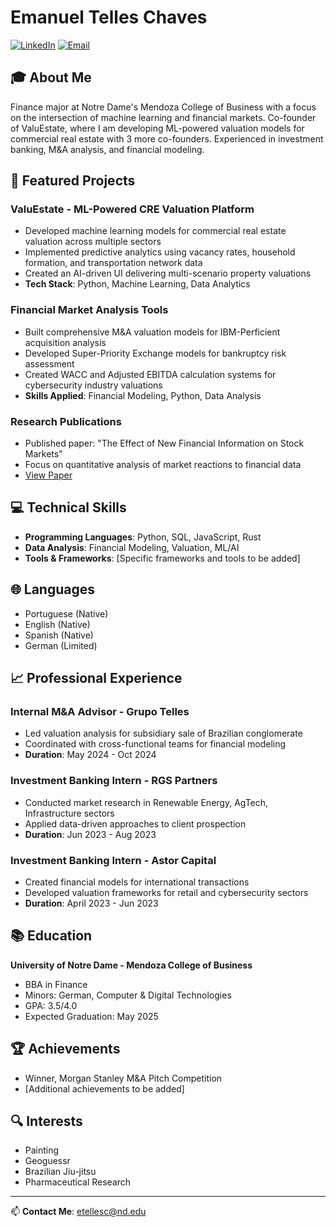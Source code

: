 # Emanuel Telles Chaves
[![LinkedIn](https://img.shields.io/badge/LinkedIn-Connect-blue)](https://www.linkedin.com/in/emanuel-telles-chaves-7b8065233/)
[![Email](https://img.shields.io/badge/Email-Contact-red)](mailto:etellesc@nd.edu)

## 🎓 About Me
Finance major at Notre Dame's Mendoza College of Business with a focus on the intersection of machine learning and financial markets. Co-founder of ValuEstate, where I am developing ML-powered valuation models for commercial real estate with 3 more co-founders. Experienced in investment banking, M&A analysis, and financial modeling.

## 🚀 Featured Projects

### ValuEstate - ML-Powered CRE Valuation Platform
- Developed machine learning models for commercial real estate valuation across multiple sectors
- Implemented predictive analytics using vacancy rates, household formation, and transportation network data
- Created an AI-driven UI delivering multi-scenario property valuations
- **Tech Stack**: Python, Machine Learning, Data Analytics

### Financial Market Analysis Tools
- Built comprehensive M&A valuation models for IBM-Perficient acquisition analysis
- Developed Super-Priority Exchange models for bankruptcy risk assessment
- Created WACC and Adjusted EBITDA calculation systems for cybersecurity industry valuations
- **Skills Applied**: Financial Modeling, Python, Data Analysis

### Research Publications
- Published paper: "The Effect of New Financial Information on Stock Markets"
- Focus on quantitative analysis of market reactions to financial data
- [View Paper](https://drive.google.com/drive/folders/1HCNIvcxpTbBukOlQ7cmqFyJuZZuJJotQ?usp=sharing)

## 💻 Technical Skills
- **Programming Languages**: Python, SQL, JavaScript, Rust
- **Data Analysis**: Financial Modeling, Valuation, ML/AI
- **Tools & Frameworks**: [Specific frameworks and tools to be added]

## 🌐 Languages
- Portuguese (Native)
- English (Native)
- Spanish (Native)
- German (Limited)

## 📈 Professional Experience

### Internal M&A Advisor - Grupo Telles
- Led valuation analysis for subsidiary sale of Brazilian conglomerate
- Coordinated with cross-functional teams for financial modeling
- **Duration**: May 2024 - Oct 2024

### Investment Banking Intern - RGS Partners
- Conducted market research in Renewable Energy, AgTech, Infrastructure sectors
- Applied data-driven approaches to client prospection
- **Duration**: Jun 2023 - Aug 2023

### Investment Banking Intern - Astor Capital
- Created financial models for international transactions
- Developed valuation frameworks for retail and cybersecurity sectors
- **Duration**: April 2023 - Jun 2023

## 📚 Education
**University of Notre Dame - Mendoza College of Business**
- BBA in Finance
- Minors: German, Computer & Digital Technologies
- GPA: 3.5/4.0
- Expected Graduation: May 2025

## 🏆 Achievements
- Winner, Morgan Stanley M&A Pitch Competition
- [Additional achievements to be added]

## 🔍 Interests
- Painting
- Geoguessr
- Brazilian Jiu-jitsu
- Pharmaceutical Research

---
📫 **Contact Me**: [etellesc@nd.edu](mailto:etellesc@nd.edu)
